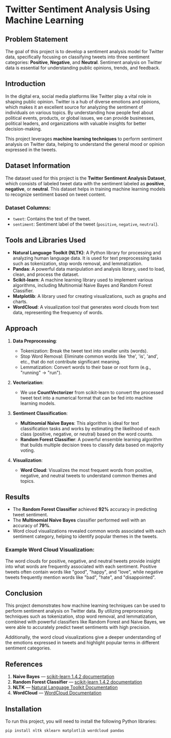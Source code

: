 # Twitter Sentiment Analysis Using Machine Learning

## Problem Statement

The goal of this project is to develop a sentiment analysis model for Twitter data, specifically focusing on classifying tweets into three sentiment categories: **Positive**, **Negative**, and **Neutral**. Sentiment analysis on Twitter data is essential for understanding public opinions, trends, and feedback.

## Introduction

In the digital era, social media platforms like Twitter play a vital role in shaping public opinion. Twitter is a hub of diverse emotions and opinions, which makes it an excellent source for analyzing the sentiment of individuals on various topics. By understanding how people feel about political events, products, or global issues, we can provide businesses, political leaders, and organizations with valuable insights for better decision-making.

This project leverages **machine learning techniques** to perform sentiment analysis on Twitter data, helping to understand the general mood or opinion expressed in the tweets.

## Dataset Information

The dataset used for this project is the **Twitter Sentiment Analysis Dataset**, which consists of labeled tweet data with the sentiment labeled as **positive**, **negative**, or **neutral**. This dataset helps in training machine learning models to recognize sentiment based on tweet content.

### Dataset Columns:
- `tweet`: Contains the text of the tweet.
- `sentiment`: Sentiment label of the tweet (`positive`, `negative`, `neutral`).

## Tools and Libraries Used

- **Natural Language Toolkit (NLTK)**: A Python library for processing and analyzing human language data. It is used for text preprocessing tasks such as tokenization, stop words removal, and lemmatization.
- **Pandas**: A powerful data manipulation and analysis library, used to load, clean, and process the dataset.
- **Scikit-learn**: A machine learning library used to implement various algorithms, including Multinomial Naive Bayes and Random Forest Classifier.
- **Matplotlib**: A library used for creating visualizations, such as graphs and charts.
- **WordCloud**: A visualization tool that generates word clouds from text data, representing the frequency of words.

## Approach

1. **Data Preprocessing**:
   - Tokenization: Break the tweet text into smaller units (words).
   - Stop Word Removal: Eliminate common words like 'the', 'is', 'and', etc., that do not contribute significant meaning.
   - Lemmatization: Convert words to their base or root form (e.g., "running" → "run").

2. **Vectorization**:
   - We use **CountVectorizer** from scikit-learn to convert the processed tweet text into a numerical format that can be fed into machine learning models.

3. **Sentiment Classification**:
   - **Multinomial Naive Bayes**: This algorithm is ideal for text classification tasks and works by estimating the likelihood of each class (positive, negative, or neutral) based on the word counts.
   - **Random Forest Classifier**: A powerful ensemble learning algorithm that builds multiple decision trees to classify data based on majority voting.

4. **Visualization**:
   - **Word Cloud**: Visualizes the most frequent words from positive, negative, and neutral tweets to understand common themes and topics.

## Results

- The **Random Forest Classifier** achieved **92%** accuracy in predicting tweet sentiment.
- The **Multinomial Naive Bayes** classifier performed well with an accuracy of **79%**.
- Word cloud visualizations revealed common words associated with each sentiment category, helping to identify popular themes in the tweets.

### Example Word Cloud Visualization:
The word clouds for positive, negative, and neutral tweets provide insight into what words are frequently associated with each sentiment. Positive tweets often contain words like "good", "happy", and "love", while negative tweets frequently mention words like "bad", "hate", and "disappointed".

## Conclusion

This project demonstrates how machine learning techniques can be used to perform sentiment analysis on Twitter data. By utilizing preprocessing techniques such as tokenization, stop word removal, and lemmatization, combined with powerful classifiers like Random Forest and Naive Bayes, we were able to accurately predict tweet sentiments with high precision.

Additionally, the word cloud visualizations give a deeper understanding of the emotions expressed in tweets and highlight popular terms in different sentiment categories.

## References

1. **Naive Bayes** — [scikit-learn 1.4.2 documentation](https://scikit-learn.org/stable/modules/naive_bayes.html)
2. **Random Forest Classifier** — [scikit-learn 1.4.2 documentation](https://scikit-learn.org/stable/modules/generated/sklearn.ensemble.RandomForestClassifier.html)
3. **NLTK** — [Natural Language Toolkit Documentation](https://www.nltk.org/)
4. **WordCloud** — [WordCloud Documentation](https://github.com/amueller/word_cloud)

## Installation

To run this project, you will need to install the following Python libraries:

```bash
pip install nltk sklearn matplotlib wordcloud pandas
